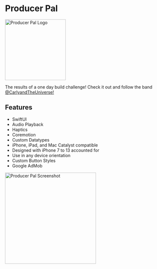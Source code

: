 # Producer Pal

<img width="200" alt="Producer Pal Logo" src="https://user-images.githubusercontent.com/20109435/154178234-7e320c6b-3595-477f-aa6f-59873ef560f7.png">

The results of a one day build challenge! Check it out and follow the band [@CarlyandTheUniverse!](https://open.spotify.com/artist/4K5Oety3IR7LcXNBI9I5pd?go=1&sp_cid=832088137704b456efc1b581a55076dd) 

## Features
- SwiftUI
- Audio Playback
- Haptics
- Coremotion
- Custom Datatypes
- iPhone, iPad, and Mac Catalyst compatible
- Designed with iPhone 7 to 13 accounted for
- Use in any device orientation
- Custom Button Styles
- Google AdMob

<img width="300" alt="Producer Pal Screenshot" src="https://user-images.githubusercontent.com/20109435/154178446-8070c236-9409-4590-a252-8dbcf87529af.PNG">
